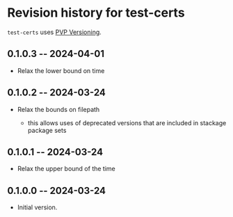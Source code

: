 # Revision history for test-certs

`test-certs` uses [PVP Versioning][1].

## 0.1.0.3 -- 2024-04-01

* Relax the lower bound on time

## 0.1.0.2 -- 2024-03-24

* Relax the bounds on filepath

   * this allows uses of deprecated versions that are included in stackage
     package sets

## 0.1.0.1 -- 2024-03-24

* Relax the upper bound of the time

## 0.1.0.0 -- 2024-03-24

* Initial version.

[1]: https://pvp.haskell.org
